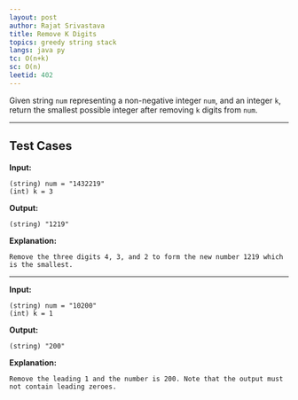 ```yaml
---
layout: post
author: Rajat Srivastava
title: Remove K Digits
topics: greedy string stack
langs: java py
tc: O(n+k)
sc: O(n)
leetid: 402
---
```


Given string `num` representing a non-negative integer `num`, and an integer `k`, 
return the smallest possible integer after removing `k` digits from `num`.

---

## Test Cases

**Input:**
```
(string) num = "1432219"
(int) k = 3
```

**Output:**
```
(string) "1219"
```

**Explanation:**
```
Remove the three digits 4, 3, and 2 to form the new number 1219 which is the smallest.
```

---

**Input:**
```
(string) num = "10200"
(int) k = 1
```

**Output:**
```
(string) "200"
```

**Explanation:**
```
Remove the leading 1 and the number is 200. Note that the output must not contain leading zeroes.
```
